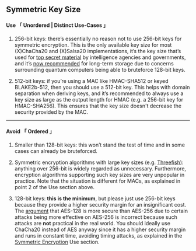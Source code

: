 
## Symmetric Key Size


#### Use 「 Unordered | Distinct Use-Cases 」

1. 256-bit keys: there’s essentially no reason not to use 256-bit keys for symmetric encryption. This is the only available key size for most (X)ChaCha20 and (X)Salsa20 implementations, it’s the key size that’s used for [top secret material](https://www.keylength.com/en/6/) by intelligence agencies and governments, and it’s [now recommended](https://www.keylength.com/en/3/) for long-term storage due to concerns surrounding quantum computers being able to bruteforce 128-bit keys.

2. 512-bit keys: if you’re using a MAC like HMAC-SHA512 or keyed BLAKE2b-512, then you should use a 512-bit key. This helps with domain separation when deriving keys, and it’s recommended to always use a key size as large as the output length for HMAC (e.g. a 256-bit key for HMAC-SHA256). This ensures that the key size doesn't decrease the security provided by the MAC.


---

#### Avoid 「 Ordered 」

1. Smaller than 128-bit keys: this won’t stand the test of time and in some cases can already be bruteforced.

2. Symmetric encryption algorithms with large key sizes (e.g. [Threefish](https://en.wikipedia.org/wiki/Threefish)): anything over 256-bit is widely regarded as unnecessary. Furthermore, encryption algorithms supporting such key sizes are very unpopular in practice. Note that the situation is different for MACs, as explained in point 2 of the Use section above.

3. 128-bit keys: **this is the minimum**, but please just use 256-bit keys because they provide a higher security margin for an insignificant cost. The [argument](https://blog.1password.com/why-we-moved-to-256-bit-aes-keys/) that AES-128 is more secure than AES-256 due to certain attacks being more effective on AES-256 is incorrect because such attacks are **not** practical in the real world. You should ideally use ChaCha20 instead of AES anyway since it has a higher security margin and runs in constant time, avoiding timing attacks, as explained in the [Symmetric Encryption](#symmetric-encryption) Use section.
